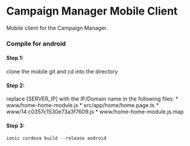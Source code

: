 # Campaign Manager Mobile Client

Mobile client for the Campaign Manager.

### Compile for android
#### Step 1:
clone the mobile git and cd into the directory

#### Step 2:
replace [SERVER_IP] with the IP/Domain name in the following files:
    * www/home-home-module.js
    * src/app/home/home.page.ts
    * www/14.c0357c1530e73a3f7609.js
    * www/home-home-module.js.map

#### Step 3:

    ionic cordova build --release android


